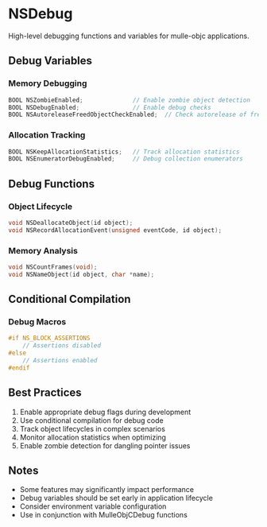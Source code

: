 # NSDebug

High-level debugging functions and variables for mulle-objc applications.

## Debug Variables

### Memory Debugging
```c
BOOL NSZombieEnabled;              // Enable zombie object detection
BOOL NSDebugEnabled;               // Enable debug checks
BOOL NSAutoreleaseFreedObjectCheckEnabled;  // Check autorelease of freed objects
```

### Allocation Tracking
```c
BOOL NSKeepAllocationStatistics;   // Track allocation statistics
BOOL NSEnumeratorDebugEnabled;     // Debug collection enumerators
```

## Debug Functions

### Object Lifecycle
```c
void NSDeallocateObject(id object);
void NSRecordAllocationEvent(unsigned eventCode, id object);
```

### Memory Analysis
```c
void NSCountFrames(void);
void NSNameObject(id object, char *name);
```

## Conditional Compilation

### Debug Macros
```c
#if NS_BLOCK_ASSERTIONS
    // Assertions disabled
#else
    // Assertions enabled
#endif
```

## Best Practices

1. Enable appropriate debug flags during development
2. Use conditional compilation for debug code
3. Track object lifecycles in complex scenarios
4. Monitor allocation statistics when optimizing
5. Enable zombie detection for dangling pointer issues

## Notes

- Some features may significantly impact performance
- Debug variables should be set early in application lifecycle
- Consider environment variable configuration
- Use in conjunction with MulleObjCDebug functions
